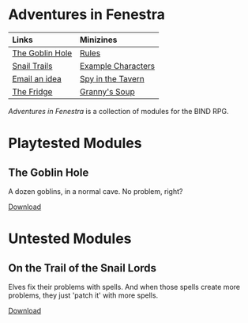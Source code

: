 # Adventures in Fenestra

| Links                          | Minizines                      |
|:-------------------------------|:-------------------------------|
| [The Goblin Hole][goblin hole] | [Rules][rules]                 |
| [Snail Trails][feylands]       | [Example Characters][cs_zine]  |
| [Email an idea][issues email]  | [Spy in the Tavern][spy_zine]  |
| [The Fridge][fridge]           | [Granny's Soup][soup_zine]     |

*Adventures in Fenestra* is a collection of modules for the BIND RPG.

# Playtested Modules

## The Goblin Hole

A dozen goblins, in a normal cave.
No problem, right?

[Download][goblin hole]

# Untested Modules

## On the Trail of the Snail Lords

Elves fix their problems with spells.
And when those spells create more problems, they just 'patch it' with more spells.

[Download][feylands]

[compiling]: https://gitlab.com/bindrpg/core/-/wikis/dev/Compiling
[oneshot]: https://gitlab.com/bindrpg/oneshot/-/jobs/artifacts/master/raw/Escape_from_the_Goblin_Horde.pdf?job=build
[core]: https://gitlab.com/bindrpg/metabind/-/jobs/artifacts/master/raw/complete/Core_Rules.pdf?job=build
[rules]: https://gitlab.com/bindrpg/config/-/jobs/artifacts/master/raw/rules.pdf?job=build
[stories]: https://gitlab.com/bindrpg/metabind/-/jobs/artifacts/master/raw/complete/Stories.pdf?job=build
[aif]: https://gitlab.com/bindrpg/aif/-/jobs/artifacts/master/raw/Adventures_in_Fenestra.pdf?job=build
[goblin hole]: https://gitlab.com/bindrpg/aif/-/jobs/artifacts/master/raw/The_Goblin_Hole.pdf?job=build
[feylands]: https://gitlab.com/bindrpg/aif/-/jobs/artifacts/master/raw/Snail_Trails.pdf?job=build
[fridge]: https://gitlab.com/bindrpg/aif/-/jobs/artifacts/master/raw/fridge.pdf?job=build
[cs_zine]: https://gitlab.com/bindrpg/aif/-/jobs/artifacts/master/raw/cs.pdf?job=build
[bino_cyoa]: https://gitlab.com/bindrpg/aif/-/jobs/artifacts/master/raw/cyoa_bino.pdf?job=build
[spy_zine]: https://gitlab.com/bindrpg/aif/-/jobs/artifacts/master/raw/spy.pdf?job=build
[soup_zine]: https://gitlab.com/bindrpg/aif/-/jobs/artifacts/master/raw/soup.pdf?job=build
[issues email]: mailto:contact-project+bindrpg-aif-16324948-issue-@incoming.gitlab.com
